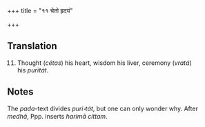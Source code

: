 +++
title = "११ चेतो हृदयं"

+++
## Translation
11. Thought (*cétas*) his heart, wisdom his liver, ceremony (*vratá*)  
his *purītát*.

## Notes
The *pada*-text divides *puri॰tát*, but one can only wonder why. After  
*medhā*, Ppp. inserts *harimā cittam*.
